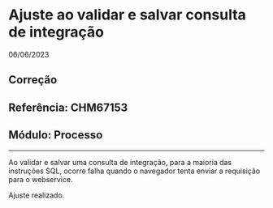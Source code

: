 # Ajuste ao validar e salvar consulta de integração
06/06/2023
## Correção
## Referência: CHM67153
## Módulo: Processo
***

Ao validar e salvar uma consulta de integração, para a maioria das instruções SQL, ocorre falha quando o navegador tenta enviar a requisição para o webservice.

Ajuste realizado.